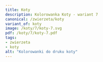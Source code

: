 ```yaml
---
title: Koty
description: Kolorowanka Koty - wariant 7
canonical: /zwierzeta/koty
variant_of: koty
image: /koty/7/koty-7.svg
pdf: /koty/7/koty-7.pdf
tags:
- zwierzeta
- koty
alt: "Kolorowanki do druku koty"
---
```

